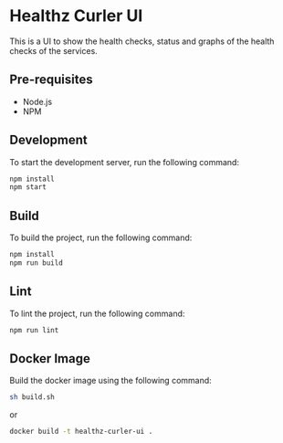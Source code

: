 # Healthz Curler UI

This is a UI to show the health checks, status and graphs of the health checks of the services.

## Pre-requisites

- Node.js
- NPM

## Development

To start the development server, run the following command:

```bash
npm install
npm start
```

## Build

To build the project, run the following command:

```bash
npm install
npm run build
```

## Lint

To lint the project, run the following command:

```bash
npm run lint
```

## Docker Image

Build the docker image using the following command:

```bash
sh build.sh
```

or

```bash
docker build -t healthz-curler-ui .
```
